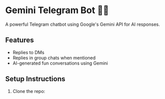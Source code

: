 # Gemini Telegram Bot 🤖✨

A powerful Telegram chatbot using Google's Gemini API for AI responses.

## Features
- Replies to DMs
- Replies in group chats when mentioned
- AI-generated fun conversations using Gemini

## Setup Instructions

1. Clone the repo:
